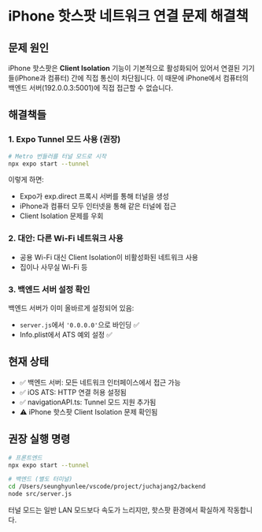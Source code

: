 # iPhone 핫스팟 네트워크 연결 문제 해결책

## 문제 원인
iPhone 핫스팟은 **Client Isolation** 기능이 기본적으로 활성화되어 있어서 연결된 기기들(iPhone과 컴퓨터) 간에 직접 통신이 차단됩니다. 이 때문에 iPhone에서 컴퓨터의 백엔드 서버(192.0.0.3:5001)에 직접 접근할 수 없습니다.

## 해결책들

### 1. Expo Tunnel 모드 사용 (권장)
```bash
# Metro 번들러를 터널 모드로 시작
npx expo start --tunnel
```

이렇게 하면:
- Expo가 exp.direct 프록시 서버를 통해 터널을 생성
- iPhone과 컴퓨터 모두 인터넷을 통해 같은 터널에 접근
- Client Isolation 문제를 우회

### 2. 대안: 다른 Wi-Fi 네트워크 사용
- 공용 Wi-Fi 대신 Client Isolation이 비활성화된 네트워크 사용
- 집이나 사무실 Wi-Fi 등

### 3. 백엔드 서버 설정 확인
백엔드 서버가 이미 올바르게 설정되어 있음:
- `server.js`에서 `'0.0.0.0'`으로 바인딩 ✅
- Info.plist에서 ATS 예외 설정 ✅

## 현재 상태
- ✅ 백엔드 서버: 모든 네트워크 인터페이스에서 접근 가능
- ✅ iOS ATS: HTTP 연결 허용 설정됨
- ✅ navigationAPI.ts: Tunnel 모드 지원 추가됨
- ⚠️ iPhone 핫스팟 Client Isolation 문제 확인됨

## 권장 실행 명령
```bash
# 프론트엔드
npx expo start --tunnel

# 백엔드 (별도 터미널)
cd /Users/seunghyunlee/vscode/project/juchajang2/backend
node src/server.js
```

터널 모드는 일반 LAN 모드보다 속도가 느리지만, 핫스팟 환경에서 확실하게 작동합니다.